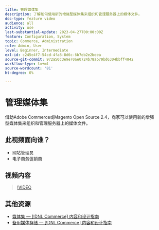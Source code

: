 ```yaml
---
title: 管理媒体集
description: 了解如何使用新的增强型媒体集来组织和管理服务器上的媒体文件。
doc-type: feature video
audience: all
activity: use
last-substantial-update: 2023-04-27T00:00:00Z
feature: Configuration, System
topic: Commerce, Administration
role: Admin, User
level: Beginner, Intermediate
exl-id: c245e4f7-54cd-4fa8-8d6c-6b7eb2e2beea
source-git-commit: 972a50c3e9e70ae0724b78ab79bd6304bbff4042
workflow-type: tm+mt
source-wordcount: '81'
ht-degree: 0%

---
```


# 管理媒体集

借助Adobe Commerce或Magento Open Source 2.4，商家可以使用新的增强型媒体集来组织和管理服务器上的媒体文件。

## 此视频面向谁？

- 网站管理员
- 电子商务促销商

## 视频内容

>[!VIDEO](https://video.tv.adobe.com/v/3411042?quality=12&learn=on&captions=chi_hans)

## 其他资源

- [媒体集 —  [!DNL Commerce] 内容和设计指南](https://experienceleague.adobe.com/zh-hans/docs/commerce-admin/content-design/wysiwyg/gallery/media-gallery)
- [备用媒体存储 —  [!DNL Commerce] 内容和设计指南](https://experienceleague.adobe.com/zh-hans/docs/commerce-admin/content-design/wysiwyg/storage/media-storage)

